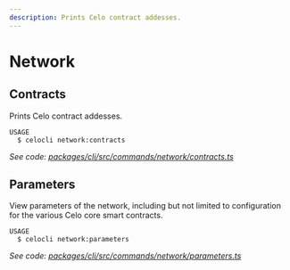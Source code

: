 ```yaml
---
description: Prints Celo contract addesses.
---
```


# Network

## Contracts

Prints Celo contract addesses.

```text
USAGE
  $ celocli network:contracts
```

_See code:_ [_packages/cli/src/commands/network/contracts.ts_](https://github.com/celo-org/celo-monorepo/tree/master/packages/cli/src/commands/network/contracts.ts)

## Parameters

View parameters of the network, including but not limited to configuration for the various Celo core smart contracts.

```text
USAGE
  $ celocli network:parameters
```

_See code:_ [_packages/cli/src/commands/network/parameters.ts_](https://github.com/celo-org/celo-monorepo/tree/master/packages/cli/src/commands/network/parameters.ts)

